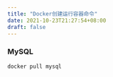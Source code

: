 ```yaml
---
title: "Docker创建运行容器命令"
date: 2021-10-23T21:27:54+08:00
draft: false
---
```


### MySQL
```
docker pull mysql
```